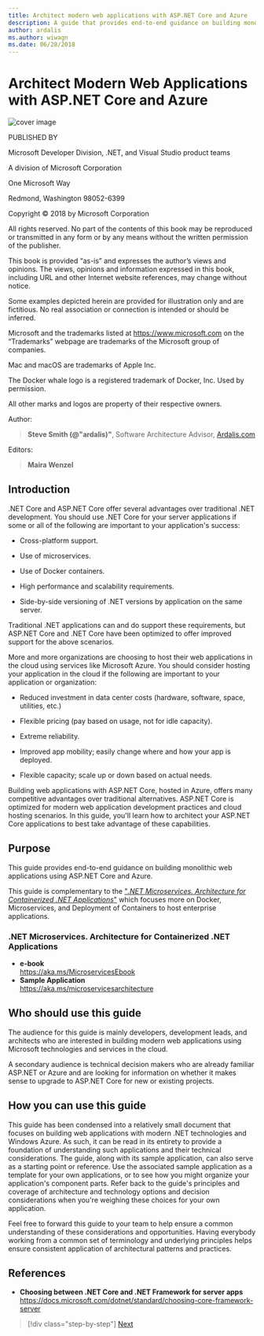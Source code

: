 ```yaml
---
title: Architect modern web applications with ASP.NET Core and Azure
description: A guide that provides end-to-end guidance on building monolithic web applications using ASP.NET Core and Azure.
author: ardalis
ms.author: wiwagn
ms.date: 06/28/2018
---
```

# Architect Modern Web Applications with ASP.NET Core and Azure

![cover image](./media/cover.png)

PUBLISHED BY

Microsoft Developer Division, .NET, and Visual Studio product teams

A division of Microsoft Corporation

One Microsoft Way

Redmond, Washington 98052-6399

Copyright © 2018 by Microsoft Corporation

All rights reserved. No part of the contents of this book may be reproduced or transmitted in any form or by any means without the written permission of the publisher.

This book is provided “as-is” and expresses the author’s views and opinions. The views, opinions and information expressed in this book, including URL and other Internet website references, may change without notice.

Some examples depicted herein are provided for illustration only and are fictitious. No real association or connection is intended or should be inferred.

Microsoft and the trademarks listed at <https://www.microsoft.com> on the “Trademarks” webpage are trademarks of the Microsoft group of companies.

Mac and macOS are trademarks of Apple Inc.

The Docker whale logo is a registered trademark of Docker, Inc. Used by permission.

All other marks and logos are property of their respective owners.

Author:

> **Steve Smith (@"ardalis)"**, Software Architecture Advisor, [Ardalis.com](https://ardalis.com)

Editors:

> **Maira Wenzel**

## Introduction

.NET Core and ASP.NET Core offer several advantages over traditional .NET development. You should use .NET Core for your server applications if some or all of the following are important to your application's success:

- Cross-platform support.

- Use of microservices.

- Use of Docker containers.

- High performance and scalability requirements.

- Side-by-side versioning of .NET versions by application on the same server.

Traditional .NET applications can and do support these requirements, but ASP.NET Core and .NET Core have been optimized to offer improved support for the above scenarios.

More and more organizations are choosing to host their web applications in the cloud using services like Microsoft Azure. You should consider hosting your application in the cloud if the following are important to your application or organization:

- Reduced investment in data center costs (hardware, software, space, utilities, etc.)

- Flexible pricing (pay based on usage, not for idle capacity).

- Extreme reliability.

- Improved app mobility; easily change where and how your app is deployed.

- Flexible capacity; scale up or down based on actual needs.

Building web applications with ASP.NET Core, hosted in Azure, offers many competitive advantages over traditional alternatives. ASP.NET Core is optimized for modern web application development practices and cloud hosting scenarios. In this guide, you'll learn how to architect your ASP.NET Core applications to best take advantage of these capabilities.

## Purpose

This guide provides end-to-end guidance on building monolithic web applications using ASP.NET Core and Azure.

This guide is complementary to the ["*.NET Microservices. Architecture for Containerized .NET Applications*"](../microservices-architecture/index.md) which focuses more on Docker, Microservices, and Deployment of Containers to host enterprise applications.

### .NET Microservices. Architecture for Containerized .NET Applications

- **e-book**  
  <https://aka.ms/MicroservicesEbook>
- **Sample Application**  
  <https://aka.ms/microservicesarchitecture>

## Who should use this guide

The audience for this guide is mainly developers, development leads, and architects who are interested in building modern web applications using Microsoft technologies and services in the cloud.

A secondary audience is technical decision makers who are already familiar ASP.NET or Azure and are looking for information on whether it makes sense to upgrade to ASP.NET Core for new or existing projects.

## How you can use this guide

This guide has been condensed into a relatively small document that focuses on building web applications with modern .NET technologies and Windows Azure. As such, it can be read in its entirety to provide a foundation of understanding such applications and their technical considerations. The guide, along with its sample application, can also serve as a starting point or reference. Use the associated sample application as a template for your own applications, or to see how you might organize your application's component parts. Refer back to the guide's principles and coverage of architecture and technology options and decision considerations when you're weighing these choices for your own application.

Feel free to forward this guide to your team to help ensure a common understanding of these considerations and opportunities. Having everybody working from a common set of terminology and underlying principles helps ensure consistent application of architectural patterns and practices.

## References

- **Choosing between .NET Core and .NET Framework for server apps**  
  <https://docs.microsoft.com/dotnet/standard/choosing-core-framework-server>

> [!div  class="step-by-step"]
> [Next](modern-web-applications-characteristics.md)
